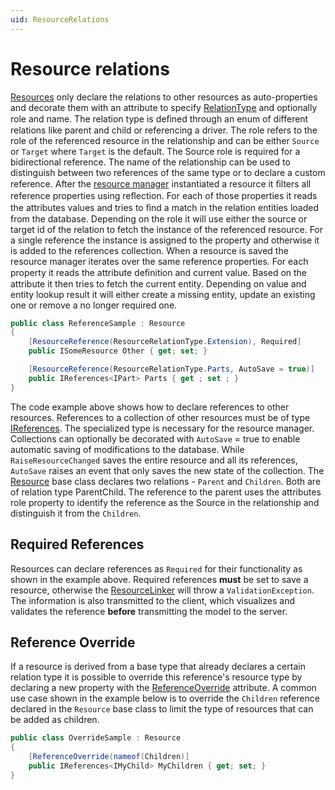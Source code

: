 ```yaml
---
uid: ResourceRelations
---
```

# Resource relations

[Resources](../../../src/Moryx.AbstractionLayer/Resources/IResource.cs) only declare the relations to other resources as auto-properties and decorate them with an attribute to specify [RelationType](../../../src/Moryx.AbstractionLayer/Resources/ResourceRelationType.cs) and optionally role and name. 
The relation type is deﬁned through an enum of different relations like parent and child or referencing a driver. 
The role refers to the role of the referenced resource in the relationship and can be either `Source` or `Target` where `Target` is the default. 
The Source role is required for a bidirectional reference. 
The name of the relationship can be used to distinguish between two references of the same type or to declare a custom reference.
After the [resource manager](ResourceManagement.md) instantiated a resource it ﬁlters all reference properties using reﬂection. 
For each of those properties it reads the attributes values and tries to ﬁnd a match in the relation entities loaded from the database. 
Depending on the role it will use either the source or target id of the relation to fetch the instance of the referenced resource. 
For a single reference the instance is assigned to the property and otherwise it is added to the references collection. 
When a resource is saved the resource manager iterates over the same reference properties.
For each property it reads the attribute deﬁnition and current value. 
Based on the attribute it then tries to fetch the current entity. 
Depending on value and entity lookup result it will either create a missing entity, update an existing one or remove a no longer required one.

```cs
public class ReferenceSample : Resource
{
    [ResourceReference(ResourceRelationType.Extension), Required]
    public ISomeResource Other { get; set; }

    [ResourceReference(ResourceRelationType.Parts, AutoSave = true)]
    public IReferences<IPart> Parts { get ; set ; }
}
```

The code example above shows how to declare references to other resources. 
References to a collection of other resources must be of type [IReferences](xref:Moryx.AbstractionLayer.Resources.IReferences%601>). 
The specialized type is necessary for the resource manager. 
Collections can optionally be decorated with `AutoSave` = true to enable automatic saving of modifications to the database. While `RaiseResourceChanged` saves the entire resource and all its references, `AutoSave` raises an event that only saves the new state of the collection.
The [Resource](../../../src/Moryx.AbstractionLayer/Resources/Resource.cs) base class declares two relations - `Parent` and `Children`. 
Both are of relation type ParentChild. 
The reference to the parent uses the attributes role property to identify the reference as the Source in the relationship and distinguish it from the `Children`.

## Required References

Resources can declare references as `Required` for their functionality as shown in the example above. Required references **must** be set to save a resource, otherwise the [ResourceLinker](../../../src/Moryx.Resources.Management/Resources/IResourceLinker.cs) will throw a `ValidationException`. The information is also transmitted to the client, which visualizes and validates the reference **before** transmitting the model to the server. 

## Reference Override

If a resource is derived from a base type that already declares a certain relation type it is possible to override this reference's resource type by declaring a new property with the [ReferenceOverride](../../../src/Moryx.AbstractionLayer/Resources/Attributes/ReferenceOverrideAttribute.cs) attribute. 
A common use case shown in the example below is to override the `Children` reference declared in the `Resource` base class to limit the type of resources that can be added as children.

```cs
public class OverrideSample : Resource
{
    [ReferenceOverride(nameof(Children)]
    public IReferences<IMyChild> MyChildren { get; set; }
}
```